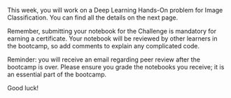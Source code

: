 This week, you will work on a Deep Learning Hands-On problem for Image Classification. You can find all the details on the next page.

Remember, submitting your notebook for the Challenge is mandatory for earning a certificate. Your notebook will be reviewed by other learners in the bootcamp, so add comments to explain any complicated code. 

Reminder: you will receive an email regarding peer review after the bootcamp is over. Please ensure you grade the notebooks you receive; it is an essential part of the bootcamp.

Good luck!